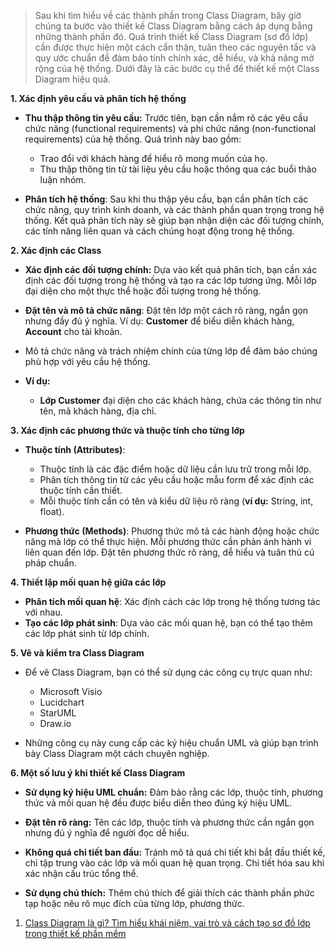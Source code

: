 > Sau khi tìm hiểu về các thành phần trong Class Diagram, bây giờ chúng ta bước vào thiết kế Class Diagram bằng cách áp dụng bằng những thành phần đó. Quá trình thiết kế Class Diagram (sơ đồ lớp) cần được thực hiện một cách cẩn thận, tuân theo các nguyên tắc và quy ước chuẩn để đảm bảo tính chính xác, dễ hiểu, và khả năng mở rộng của hệ thống. Dưới đây là các bước cụ thể để thiết kế một Class Diagram hiệu quả.

**1. Xác định yêu cầu và phân tích hệ thống**

- **Thu thập thông tin yêu cầu:** Trước tiên, bạn cần nắm rõ các yêu cầu chức năng (functional requirements) và phi chức năng (non-functional requirements) của hệ thống. Quá trình này bao gồm:

  - Trao đổi với khách hàng để hiểu rõ mong muốn của họ.
  - Thu thập thông tin từ tài liệu yêu cầu hoặc thông qua các buổi thảo luận nhóm.

- **Phân tích hệ thống**: Sau khi thu thập yêu cầu, bạn cần phân tích các chức năng, quy trình kinh doanh, và các thành phần quan trọng trong hệ thống. Kết quả phân tích này sẽ giúp bạn nhận diện các đối tượng chính, các tính năng liên quan và cách chúng hoạt động trong hệ thống.

**2. Xác định các Class**

- **Xác định các đối tượng chính:** Dựa vào kết quả phân tích, bạn cần xác định các đối tượng trong hệ thống và tạo ra các lớp tương ứng. Mỗi lớp đại diện cho một thực thể hoặc đối tượng trong hệ thống.

- **Đặt tên và mô tả chức năng**: Đặt tên lớp một cách rõ ràng, ngắn gọn nhưng đầy đủ ý nghĩa. Ví dụ: **Customer** để biểu diễn khách hàng, **Account** cho tài khoản.

- Mô tả chức năng và trách nhiệm chính của từng lớp để đảm bảo chúng phù hợp với yêu cầu hệ thống.

- **Ví dụ:**
  - **Lớp Customer** đại diện cho các khách hàng, chứa các thông tin như tên, mã khách hàng, địa chỉ.

**3. Xác định các phương thức và thuộc tính cho từng lớp**

- **Thuộc tính (Attributes)**:

  - Thuộc tính là các đặc điểm hoặc dữ liệu cần lưu trữ trong mỗi lớp.
  - Phân tích thông tin từ các yêu cầu hoặc mẫu form để xác định các thuộc tính cần thiết.
  - Mỗi thuộc tính cần có tên và kiểu dữ liệu rõ ràng (**ví dụ:** String, int, float).

- **Phương thức (Methods)**: Phương thức mô tả các hành động hoặc chức năng mà lớp có thể thực hiện. Mỗi phương thức cần phản ánh hành vi liên quan đến lớp. Đặt tên phương thức rõ ràng, dễ hiểu và tuân thủ cú pháp chuẩn.

**4. Thiết lập mối quan hệ giữa các lớp**

- **Phân tích mối quan hệ**: Xác định cách các lớp trong hệ thống tương tác với nhau.
- **Tạo các lớp phát sinh**: Dựa vào các mối quan hệ, bạn có thể tạo thêm các lớp phát sinh từ lớp chính.

**5. Vẽ và kiểm tra Class Diagram**

- Để vẽ Class Diagram, bạn có thể sử dụng các công cụ trực quan như:

  - Microsoft Visio
  - Lucidchart
  - StarUML
  - Draw.io

- Những công cụ này cung cấp các ký hiệu chuẩn UML và giúp bạn trình bày Class Diagram một cách chuyên nghiệp.

**6. Một số lưu ý khi thiết kế Class Diagram**

- **Sử dụng ký hiệu UML chuẩn:** Đảm bảo rằng các lớp, thuộc tính, phương thức và mối quan hệ đều được biểu diễn theo đúng ký hiệu UML.

- **Đặt tên rõ ràng:** Tên các lớp, thuộc tính và phương thức cần ngắn gọn nhưng đủ ý nghĩa để người đọc dễ hiểu.

- **Không quá chi tiết ban đầu:** Tránh mô tả quá chi tiết khi bắt đầu thiết kế, chỉ tập trung vào các lớp và mối quan hệ quan trọng. Chi tiết hóa sau khi xác nhận cấu trúc tổng thể.

- **Sử dụng chú thích:** Thêm chú thích để giải thích các thành phần phức tạp hoặc nêu rõ mục đích của từng lớp, phương thức.

1. [Class Diagram là gì? Tìm hiểu khái niệm, vai trò và cách tạo sơ đồ lớp trong thiết kế phần mềm](https://fptshop.com.vn/tin-tuc/thu-thuat/class-diagram-162547)

